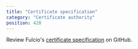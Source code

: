 ```yaml
---
title: "Certificate specification"
category: "Certificate authority"
position: 420
---
```


Review Fulcio's [certificate specification](https://github.com/sigstore/fulcio/blob/main/docs/certificate-specification.md) on GitHub.
